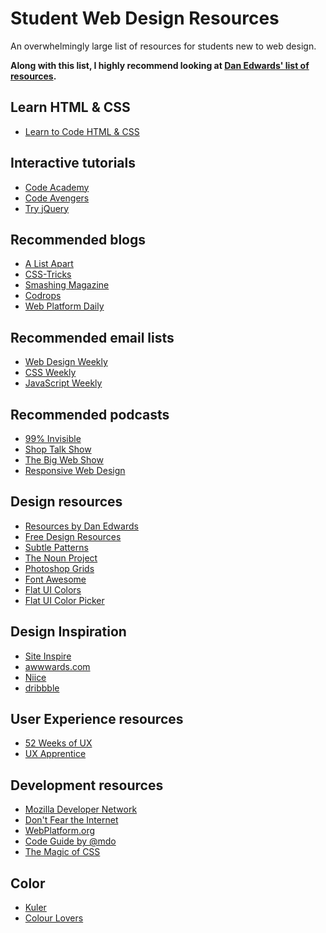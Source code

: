 Student Web Design Resources
=================

An overwhelmingly large list of resources for students new to web design.

**Along with this list, I highly recommend looking at [Dan Edwards' list of resources](https://medium.com/@de/resources-799d16952a56).**

## Learn HTML & CSS

- [Learn to Code HTML & CSS](http://learn.shayhowe.com/html-css/)

## Interactive tutorials

- [Code Academy](http://www.codecademy.com)
- [Code Avengers](http://www.codeavengers.com/)
- [Try jQuery](http://try.jquery.com/)

## Recommended blogs

- [A List Apart](http://alistapart.com/)
- [CSS-Tricks](http://css-tricks.com/)
- [Smashing Magazine](http://www.smashingmagazine.com/)
- [Codrops](http://tympanus.net/codrops/)
- [Web Platform Daily](http://webplatformdaily.org/)

## Recommended email lists

- [Web Design Weekly](http://web-design-weekly.com/)
- [CSS Weekly](http://css-weekly.com/)
- [JavaScript Weekly](http://javascriptweekly.com/)

## Recommended podcasts

- [99% Invisible](http://99percentinvisible.org/)
- [Shop Talk Show](http://shoptalkshow.com/)
- [The Big Web Show](http://5by5.tv/bigwebshow)
- [Responsive Web Design](http://responsivewebdesign.com/podcast/)

## Design resources

- [Resources by Dan Edwards](https://medium.com/@de/resources-799d16952a56)
- [Free Design Resources](https://medium.com/@ingojoseph/free-design-resources-187bb30cc762)
- [Subtle Patterns](http://subtlepatterns.com/)
- [The Noun Project](http://thenounproject.com/)
- [Photoshop Grids](http://www.ravelrumba.com/photoshop-grids/)
- [Font Awesome](http://fortawesome.github.io/Font-Awesome/)
- [Flat UI Colors](http://flatuicolors.com/)
- [Flat UI Color Picker](http://www.flatuicolorpicker.com/)

## Design Inspiration

- [Site Inspire](http://www.siteinspire.com/)
- [awwwards.com](http://www.awwwards.com/)
- [Niice](https://niice.co/)
- [dribbble](https://dribbble.com/)

## User Experience resources

- [52 Weeks of UX](http://52weeksofux.com/)
- [UX Apprentice](http://www.uxapprentice.com/)

## Development resources

- [Mozilla Developer Network](https://developer.mozilla.org/en-US/)
- [Don't Fear the Internet](http://www.dontfeartheinternet.com/)
- [WebPlatform.org](http://www.webplatform.org/)
- [Code Guide by @mdo](http://codeguide.co/)
- [The Magic of CSS](http://adamschwartz.co/magic-of-css/)

## Color

- [Kuler](https://color.adobe.com/)
- [Colour Lovers](http://www.colourlovers.com/)
